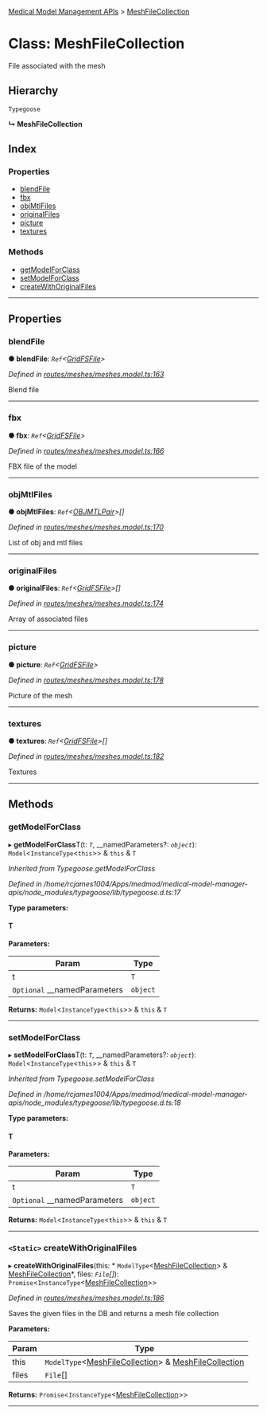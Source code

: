 [Medical Model Management APIs](../README.md) > [MeshFileCollection](../classes/meshfilecollection.md)

# Class: MeshFileCollection

File associated with the mesh

## Hierarchy

 `Typegoose`

**↳ MeshFileCollection**

## Index

### Properties

* [blendFile](meshfilecollection.md#blendfile)
* [fbx](meshfilecollection.md#fbx)
* [objMtlFiles](meshfilecollection.md#objmtlfiles)
* [originalFiles](meshfilecollection.md#originalfiles)
* [picture](meshfilecollection.md#picture)
* [textures](meshfilecollection.md#textures)

### Methods

* [getModelForClass](meshfilecollection.md#getmodelforclass)
* [setModelForClass](meshfilecollection.md#setmodelforclass)
* [createWithOriginalFiles](meshfilecollection.md#createwithoriginalfiles)

---

## Properties

<a id="blendfile"></a>

###  blendFile

**● blendFile**: *`Ref`<[GridFSFile](gridfsfile.md)>*

*Defined in [routes/meshes/meshes.model.ts:163](https://github.com/drryanjames/medical-model-management-apis/blob/53e4d53/src/routes/meshes/meshes.model.ts#L163)*

Blend file

___
<a id="fbx"></a>

###  fbx

**● fbx**: *`Ref`<[GridFSFile](gridfsfile.md)>*

*Defined in [routes/meshes/meshes.model.ts:166](https://github.com/drryanjames/medical-model-management-apis/blob/53e4d53/src/routes/meshes/meshes.model.ts#L166)*

FBX file of the model

___
<a id="objmtlfiles"></a>

###  objMtlFiles

**● objMtlFiles**: *`Ref`<[OBJMTLPair](objmtlpair.md)>[]*

*Defined in [routes/meshes/meshes.model.ts:170](https://github.com/drryanjames/medical-model-management-apis/blob/53e4d53/src/routes/meshes/meshes.model.ts#L170)*

List of obj and mtl files

___
<a id="originalfiles"></a>

###  originalFiles

**● originalFiles**: *`Ref`<[GridFSFile](gridfsfile.md)>[]*

*Defined in [routes/meshes/meshes.model.ts:174](https://github.com/drryanjames/medical-model-management-apis/blob/53e4d53/src/routes/meshes/meshes.model.ts#L174)*

Array of associated files

___
<a id="picture"></a>

###  picture

**● picture**: *`Ref`<[GridFSFile](gridfsfile.md)>*

*Defined in [routes/meshes/meshes.model.ts:178](https://github.com/drryanjames/medical-model-management-apis/blob/53e4d53/src/routes/meshes/meshes.model.ts#L178)*

Picture of the mesh

___
<a id="textures"></a>

###  textures

**● textures**: *`Ref`<[GridFSFile](gridfsfile.md)>[]*

*Defined in [routes/meshes/meshes.model.ts:182](https://github.com/drryanjames/medical-model-management-apis/blob/53e4d53/src/routes/meshes/meshes.model.ts#L182)*

Textures

___

## Methods

<a id="getmodelforclass"></a>

###  getModelForClass

▸ **getModelForClass**T(t: *`T`*, __namedParameters?: *`object`*):  `Model`<`InstanceType`<`this`>> & `this` & `T`

*Inherited from Typegoose.getModelForClass*

*Defined in /home/rcjames1004/Apps/medmod/medical-model-manager-apis/node_modules/typegoose/lib/typegoose.d.ts:17*

**Type parameters:**

#### T 
**Parameters:**

| Param | Type |
| ------ | ------ |
| t | `T` |
| `Optional` __namedParameters | `object` |

**Returns:**  `Model`<`InstanceType`<`this`>> & `this` & `T`

___
<a id="setmodelforclass"></a>

###  setModelForClass

▸ **setModelForClass**T(t: *`T`*, __namedParameters?: *`object`*):  `Model`<`InstanceType`<`this`>> & `this` & `T`

*Inherited from Typegoose.setModelForClass*

*Defined in /home/rcjames1004/Apps/medmod/medical-model-manager-apis/node_modules/typegoose/lib/typegoose.d.ts:18*

**Type parameters:**

#### T 
**Parameters:**

| Param | Type |
| ------ | ------ |
| t | `T` |
| `Optional` __namedParameters | `object` |

**Returns:**  `Model`<`InstanceType`<`this`>> & `this` & `T`

___
<a id="createwithoriginalfiles"></a>

### `<Static>` createWithOriginalFiles

▸ **createWithOriginalFiles**(this: * `ModelType`<[MeshFileCollection](meshfilecollection.md)> & [MeshFileCollection](meshfilecollection.md)*, files: *`File`[]*): `Promise`<`InstanceType`<[MeshFileCollection](meshfilecollection.md)>>

*Defined in [routes/meshes/meshes.model.ts:186](https://github.com/drryanjames/medical-model-management-apis/blob/53e4d53/src/routes/meshes/meshes.model.ts#L186)*

Saves the given files in the DB and returns a mesh file collection

**Parameters:**

| Param | Type |
| ------ | ------ |
| this |  `ModelType`<[MeshFileCollection](meshfilecollection.md)> & [MeshFileCollection](meshfilecollection.md)|
| files | `File`[] |

**Returns:** `Promise`<`InstanceType`<[MeshFileCollection](meshfilecollection.md)>>

___


